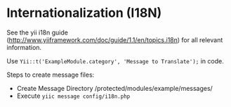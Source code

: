 Internationalization (I18N)
===========================

See the yii i18n guide (http://www.yiiframework.com/doc/guide/1.1/en/topics.i18n) for
all relevant information.

Use ``Yii::t('ExampleModule.category', 'Message to Translate');`` in code.

Steps to create message files:

* Create Message Directory /protected/modules/example/messages/
* Execute ``yiic message config/i18n.php``

